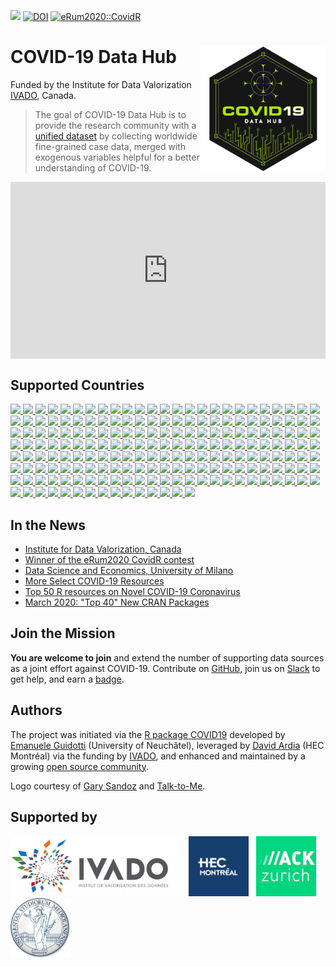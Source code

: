 [![](https://storage.covid19datahub.io/downloads/total.svg)](https://covid19datahub.io/articles/data.html) [![DOI](https://joss.theoj.org/papers/10.21105/joss.02376/status.svg)](https://doi.org/10.21105/joss.02376)
[![eRum2020::CovidR](https://badgen.net/https/runkit.io/erum2020-covidr/badge/branches/master/covid19datahub?cache=300)](https://milano-r.github.io/erum2020-covidr-contest/covid19datahub.html)

# COVID-19 Data Hub <img src="man/figures/logo.png" width="200" align="right" />

Funded by the Institute for Data Valorization [IVADO](https://ivado.ca/en/), Canada.

> The goal of COVID-19 Data Hub is to provide the research community with a [unified dataset](https://covid19datahub.io/articles/data.html) by collecting worldwide fine-grained case data, merged with exogenous variables helpful for a better understanding of COVID-19.

<style>.embed-container { position: relative; padding-bottom: 56.25%; height: 0; overflow: hidden; max-width: 100%; } .embed-container iframe, .embed-container object, .embed-container embed { position: absolute; top: 0; left: 0; width: 100%; height: 100%; }</style><div class='embed-container'><iframe src='https://www.youtube.com/embed/Uj6zTnZWJWA?rel=0' frameborder='0' allowfullscreen></iframe></div>

## Supported Countries

<a href="/articles/iso/AFG.html">
  <img src="https://www.countryflags.io/AF/flat/64.png" style="display:inline-block">
</a><a href="/articles/iso/AGO.html">
  <img src="https://www.countryflags.io/AO/flat/64.png" style="display:inline-block">
</a><a href="/articles/iso/ALB.html">
  <img src="https://www.countryflags.io/AL/flat/64.png" style="display:inline-block">
</a><a href="/articles/iso/AND.html">
  <img src="https://www.countryflags.io/AD/flat/64.png" style="display:inline-block">
</a><a href="/articles/iso/ARE.html">
  <img src="https://www.countryflags.io/AE/flat/64.png" style="display:inline-block">
</a><a href="/articles/iso/ARG.html">
  <img src="https://www.countryflags.io/AR/flat/64.png" style="display:inline-block">
</a><a href="/articles/iso/ARM.html">
  <img src="https://www.countryflags.io/AM/flat/64.png" style="display:inline-block">
</a><a href="/articles/iso/ASM.html">
  <img src="https://www.countryflags.io/AS/flat/64.png" style="display:inline-block">
</a><a href="/articles/iso/ATG.html">
  <img src="https://www.countryflags.io/AG/flat/64.png" style="display:inline-block">
</a><a href="/articles/iso/AUS.html">
  <img src="https://www.countryflags.io/AU/flat/64.png" style="display:inline-block">
</a><a href="/articles/iso/AUT.html">
  <img src="https://www.countryflags.io/AT/flat/64.png" style="display:inline-block">
</a><a href="/articles/iso/AZE.html">
  <img src="https://www.countryflags.io/AZ/flat/64.png" style="display:inline-block">
</a><a href="/articles/iso/BDI.html">
  <img src="https://www.countryflags.io/BI/flat/64.png" style="display:inline-block">
</a><a href="/articles/iso/BEL.html">
  <img src="https://www.countryflags.io/BE/flat/64.png" style="display:inline-block">
</a><a href="/articles/iso/BEN.html">
  <img src="https://www.countryflags.io/BJ/flat/64.png" style="display:inline-block">
</a><a href="/articles/iso/BFA.html">
  <img src="https://www.countryflags.io/BF/flat/64.png" style="display:inline-block">
</a><a href="/articles/iso/BGD.html">
  <img src="https://www.countryflags.io/BD/flat/64.png" style="display:inline-block">
</a><a href="/articles/iso/BGR.html">
  <img src="https://www.countryflags.io/BG/flat/64.png" style="display:inline-block">
</a><a href="/articles/iso/BHR.html">
  <img src="https://www.countryflags.io/BH/flat/64.png" style="display:inline-block">
</a><a href="/articles/iso/BHS.html">
  <img src="https://www.countryflags.io/BS/flat/64.png" style="display:inline-block">
</a><a href="/articles/iso/BIH.html">
  <img src="https://www.countryflags.io/BA/flat/64.png" style="display:inline-block">
</a><a href="/articles/iso/BLR.html">
  <img src="https://www.countryflags.io/BY/flat/64.png" style="display:inline-block">
</a><a href="/articles/iso/BLZ.html">
  <img src="https://www.countryflags.io/BZ/flat/64.png" style="display:inline-block">
</a><a href="/articles/iso/BMU.html">
  <img src="https://www.countryflags.io/BM/flat/64.png" style="display:inline-block">
</a><a href="/articles/iso/BOL.html">
  <img src="https://www.countryflags.io/BO/flat/64.png" style="display:inline-block">
</a><a href="/articles/iso/BRA.html">
  <img src="https://www.countryflags.io/BR/flat/64.png" style="display:inline-block">
</a><a href="/articles/iso/BRB.html">
  <img src="https://www.countryflags.io/BB/flat/64.png" style="display:inline-block">
</a><a href="/articles/iso/BRN.html">
  <img src="https://www.countryflags.io/BN/flat/64.png" style="display:inline-block">
</a><a href="/articles/iso/BTN.html">
  <img src="https://www.countryflags.io/BT/flat/64.png" style="display:inline-block">
</a><a href="/articles/iso/BWA.html">
  <img src="https://www.countryflags.io/BW/flat/64.png" style="display:inline-block">
</a><a href="/articles/iso/CAF.html">
  <img src="https://www.countryflags.io/CF/flat/64.png" style="display:inline-block">
</a><a href="/articles/iso/CAN.html">
  <img src="https://www.countryflags.io/CA/flat/64.png" style="display:inline-block">
</a><a href="/articles/iso/CHE.html">
  <img src="https://www.countryflags.io/CH/flat/64.png" style="display:inline-block">
</a><a href="/articles/iso/CHL.html">
  <img src="https://www.countryflags.io/CL/flat/64.png" style="display:inline-block">
</a><a href="/articles/iso/CIV.html">
  <img src="https://www.countryflags.io/CI/flat/64.png" style="display:inline-block">
</a><a href="/articles/iso/CMR.html">
  <img src="https://www.countryflags.io/CM/flat/64.png" style="display:inline-block">
</a><a href="/articles/iso/COD.html">
  <img src="https://www.countryflags.io/CD/flat/64.png" style="display:inline-block">
</a><a href="/articles/iso/COG.html">
  <img src="https://www.countryflags.io/CG/flat/64.png" style="display:inline-block">
</a><a href="/articles/iso/COL.html">
  <img src="https://www.countryflags.io/CO/flat/64.png" style="display:inline-block">
</a><a href="/articles/iso/COM.html">
  <img src="https://www.countryflags.io/KM/flat/64.png" style="display:inline-block">
</a><a href="/articles/iso/CPV.html">
  <img src="https://www.countryflags.io/CV/flat/64.png" style="display:inline-block">
</a><a href="/articles/iso/CRI.html">
  <img src="https://www.countryflags.io/CR/flat/64.png" style="display:inline-block">
</a><a href="/articles/iso/CUB.html">
  <img src="https://www.countryflags.io/CU/flat/64.png" style="display:inline-block">
</a><a href="/articles/iso/CYP.html">
  <img src="https://www.countryflags.io/CY/flat/64.png" style="display:inline-block">
</a><a href="/articles/iso/CZE.html">
  <img src="https://www.countryflags.io/CZ/flat/64.png" style="display:inline-block">
</a><a href="/articles/iso/DEU.html">
  <img src="https://www.countryflags.io/DE/flat/64.png" style="display:inline-block">
</a><a href="/articles/iso/DJI.html">
  <img src="https://www.countryflags.io/DJ/flat/64.png" style="display:inline-block">
</a><a href="/articles/iso/DMA.html">
  <img src="https://www.countryflags.io/DM/flat/64.png" style="display:inline-block">
</a><a href="/articles/iso/DNK.html">
  <img src="https://www.countryflags.io/DK/flat/64.png" style="display:inline-block">
</a><a href="/articles/iso/DOM.html">
  <img src="https://www.countryflags.io/DO/flat/64.png" style="display:inline-block">
</a><a href="/articles/iso/DZA.html">
  <img src="https://www.countryflags.io/DZ/flat/64.png" style="display:inline-block">
</a><a href="/articles/iso/ECU.html">
  <img src="https://www.countryflags.io/EC/flat/64.png" style="display:inline-block">
</a><a href="/articles/iso/EGY.html">
  <img src="https://www.countryflags.io/EG/flat/64.png" style="display:inline-block">
</a><a href="/articles/iso/ERI.html">
  <img src="https://www.countryflags.io/ER/flat/64.png" style="display:inline-block">
</a><a href="/articles/iso/ESH.html">
  <img src="https://www.countryflags.io/EH/flat/64.png" style="display:inline-block">
</a><a href="/articles/iso/ESP.html">
  <img src="https://www.countryflags.io/ES/flat/64.png" style="display:inline-block">
</a><a href="/articles/iso/EST.html">
  <img src="https://www.countryflags.io/EE/flat/64.png" style="display:inline-block">
</a><a href="/articles/iso/ETH.html">
  <img src="https://www.countryflags.io/ET/flat/64.png" style="display:inline-block">
</a><a href="/articles/iso/FIN.html">
  <img src="https://www.countryflags.io/FI/flat/64.png" style="display:inline-block">
</a><a href="/articles/iso/FJI.html">
  <img src="https://www.countryflags.io/FJ/flat/64.png" style="display:inline-block">
</a><a href="/articles/iso/FRA.html">
  <img src="https://www.countryflags.io/FR/flat/64.png" style="display:inline-block">
</a><a href="/articles/iso/GAB.html">
  <img src="https://www.countryflags.io/GA/flat/64.png" style="display:inline-block">
</a><a href="/articles/iso/GBR.html">
  <img src="https://www.countryflags.io/GB/flat/64.png" style="display:inline-block">
</a><a href="/articles/iso/GEO.html">
  <img src="https://www.countryflags.io/GE/flat/64.png" style="display:inline-block">
</a><a href="/articles/iso/GHA.html">
  <img src="https://www.countryflags.io/GH/flat/64.png" style="display:inline-block">
</a><a href="/articles/iso/GIN.html">
  <img src="https://www.countryflags.io/GN/flat/64.png" style="display:inline-block">
</a><a href="/articles/iso/GMB.html">
  <img src="https://www.countryflags.io/GM/flat/64.png" style="display:inline-block">
</a><a href="/articles/iso/GNB.html">
  <img src="https://www.countryflags.io/GW/flat/64.png" style="display:inline-block">
</a><a href="/articles/iso/GNQ.html">
  <img src="https://www.countryflags.io/GQ/flat/64.png" style="display:inline-block">
</a><a href="/articles/iso/GRC.html">
  <img src="https://www.countryflags.io/GR/flat/64.png" style="display:inline-block">
</a><a href="/articles/iso/GRD.html">
  <img src="https://www.countryflags.io/GD/flat/64.png" style="display:inline-block">
</a><a href="/articles/iso/GTM.html">
  <img src="https://www.countryflags.io/GT/flat/64.png" style="display:inline-block">
</a><a href="/articles/iso/GUM.html">
  <img src="https://www.countryflags.io/GU/flat/64.png" style="display:inline-block">
</a><a href="/articles/iso/GUY.html">
  <img src="https://www.countryflags.io/GY/flat/64.png" style="display:inline-block">
</a><a href="/articles/iso/HND.html">
  <img src="https://www.countryflags.io/HN/flat/64.png" style="display:inline-block">
</a><a href="/articles/iso/HRV.html">
  <img src="https://www.countryflags.io/HR/flat/64.png" style="display:inline-block">
</a><a href="/articles/iso/HTI.html">
  <img src="https://www.countryflags.io/HT/flat/64.png" style="display:inline-block">
</a><a href="/articles/iso/HUN.html">
  <img src="https://www.countryflags.io/HU/flat/64.png" style="display:inline-block">
</a><a href="/articles/iso/IDN.html">
  <img src="https://www.countryflags.io/ID/flat/64.png" style="display:inline-block">
</a><a href="/articles/iso/IND.html">
  <img src="https://www.countryflags.io/IN/flat/64.png" style="display:inline-block">
</a><a href="/articles/iso/IRL.html">
  <img src="https://www.countryflags.io/IE/flat/64.png" style="display:inline-block">
</a><a href="/articles/iso/IRN.html">
  <img src="https://www.countryflags.io/IR/flat/64.png" style="display:inline-block">
</a><a href="/articles/iso/IRQ.html">
  <img src="https://www.countryflags.io/IQ/flat/64.png" style="display:inline-block">
</a><a href="/articles/iso/ISL.html">
  <img src="https://www.countryflags.io/IS/flat/64.png" style="display:inline-block">
</a><a href="/articles/iso/ISR.html">
  <img src="https://www.countryflags.io/IL/flat/64.png" style="display:inline-block">
</a><a href="/articles/iso/ITA.html">
  <img src="https://www.countryflags.io/IT/flat/64.png" style="display:inline-block">
</a><a href="/articles/iso/JAM.html">
  <img src="https://www.countryflags.io/JM/flat/64.png" style="display:inline-block">
</a><a href="/articles/iso/JOR.html">
  <img src="https://www.countryflags.io/JO/flat/64.png" style="display:inline-block">
</a><a href="/articles/iso/JPN.html">
  <img src="https://www.countryflags.io/JP/flat/64.png" style="display:inline-block">
</a><a href="/articles/iso/KAZ.html">
  <img src="https://www.countryflags.io/KZ/flat/64.png" style="display:inline-block">
</a><a href="/articles/iso/KEN.html">
  <img src="https://www.countryflags.io/KE/flat/64.png" style="display:inline-block">
</a><a href="/articles/iso/KGZ.html">
  <img src="https://www.countryflags.io/KG/flat/64.png" style="display:inline-block">
</a><a href="/articles/iso/KHM.html">
  <img src="https://www.countryflags.io/KH/flat/64.png" style="display:inline-block">
</a><a href="/articles/iso/KNA.html">
  <img src="https://www.countryflags.io/KN/flat/64.png" style="display:inline-block">
</a><a href="/articles/iso/KOR.html">
  <img src="https://www.countryflags.io/KR/flat/64.png" style="display:inline-block">
</a><a href="/articles/iso/KWT.html">
  <img src="https://www.countryflags.io/KW/flat/64.png" style="display:inline-block">
</a><a href="/articles/iso/LAO.html">
  <img src="https://www.countryflags.io/LA/flat/64.png" style="display:inline-block">
</a><a href="/articles/iso/LBN.html">
  <img src="https://www.countryflags.io/LB/flat/64.png" style="display:inline-block">
</a><a href="/articles/iso/LBR.html">
  <img src="https://www.countryflags.io/LR/flat/64.png" style="display:inline-block">
</a><a href="/articles/iso/LBY.html">
  <img src="https://www.countryflags.io/LY/flat/64.png" style="display:inline-block">
</a><a href="/articles/iso/LCA.html">
  <img src="https://www.countryflags.io/LC/flat/64.png" style="display:inline-block">
</a><a href="/articles/iso/LIE.html">
  <img src="https://www.countryflags.io/LI/flat/64.png" style="display:inline-block">
</a><a href="/articles/iso/LKA.html">
  <img src="https://www.countryflags.io/LK/flat/64.png" style="display:inline-block">
</a><a href="/articles/iso/LTU.html">
  <img src="https://www.countryflags.io/LT/flat/64.png" style="display:inline-block">
</a><a href="/articles/iso/LUX.html">
  <img src="https://www.countryflags.io/LU/flat/64.png" style="display:inline-block">
</a><a href="/articles/iso/LVA.html">
  <img src="https://www.countryflags.io/LV/flat/64.png" style="display:inline-block">
</a><a href="/articles/iso/MAR.html">
  <img src="https://www.countryflags.io/MA/flat/64.png" style="display:inline-block">
</a><a href="/articles/iso/MCO.html">
  <img src="https://www.countryflags.io/MC/flat/64.png" style="display:inline-block">
</a><a href="/articles/iso/MDA.html">
  <img src="https://www.countryflags.io/MD/flat/64.png" style="display:inline-block">
</a><a href="/articles/iso/MDG.html">
  <img src="https://www.countryflags.io/MG/flat/64.png" style="display:inline-block">
</a><a href="/articles/iso/MDV.html">
  <img src="https://www.countryflags.io/MV/flat/64.png" style="display:inline-block">
</a><a href="/articles/iso/MEX.html">
  <img src="https://www.countryflags.io/MX/flat/64.png" style="display:inline-block">
</a><a href="/articles/iso/MKD.html">
  <img src="https://www.countryflags.io/MK/flat/64.png" style="display:inline-block">
</a><a href="/articles/iso/MLI.html">
  <img src="https://www.countryflags.io/ML/flat/64.png" style="display:inline-block">
</a><a href="/articles/iso/MLT.html">
  <img src="https://www.countryflags.io/MT/flat/64.png" style="display:inline-block">
</a><a href="/articles/iso/MMR.html">
  <img src="https://www.countryflags.io/MM/flat/64.png" style="display:inline-block">
</a><a href="/articles/iso/MNE.html">
  <img src="https://www.countryflags.io/ME/flat/64.png" style="display:inline-block">
</a><a href="/articles/iso/MNG.html">
  <img src="https://www.countryflags.io/MN/flat/64.png" style="display:inline-block">
</a><a href="/articles/iso/MNP.html">
  <img src="https://www.countryflags.io/MP/flat/64.png" style="display:inline-block">
</a><a href="/articles/iso/MOZ.html">
  <img src="https://www.countryflags.io/MZ/flat/64.png" style="display:inline-block">
</a><a href="/articles/iso/MRT.html">
  <img src="https://www.countryflags.io/MR/flat/64.png" style="display:inline-block">
</a><a href="/articles/iso/MUS.html">
  <img src="https://www.countryflags.io/MU/flat/64.png" style="display:inline-block">
</a><a href="/articles/iso/MWI.html">
  <img src="https://www.countryflags.io/MW/flat/64.png" style="display:inline-block">
</a><a href="/articles/iso/MYS.html">
  <img src="https://www.countryflags.io/MY/flat/64.png" style="display:inline-block">
</a><a href="/articles/iso/NAM.html">
  <img src="https://www.countryflags.io/NA/flat/64.png" style="display:inline-block">
</a><a href="/articles/iso/NER.html">
  <img src="https://www.countryflags.io/NE/flat/64.png" style="display:inline-block">
</a><a href="/articles/iso/NGA.html">
  <img src="https://www.countryflags.io/NG/flat/64.png" style="display:inline-block">
</a><a href="/articles/iso/NIC.html">
  <img src="https://www.countryflags.io/NI/flat/64.png" style="display:inline-block">
</a><a href="/articles/iso/NLD.html">
  <img src="https://www.countryflags.io/NL/flat/64.png" style="display:inline-block">
</a><a href="/articles/iso/NOR.html">
  <img src="https://www.countryflags.io/NO/flat/64.png" style="display:inline-block">
</a><a href="/articles/iso/NPL.html">
  <img src="https://www.countryflags.io/NP/flat/64.png" style="display:inline-block">
</a><a href="/articles/iso/NZL.html">
  <img src="https://www.countryflags.io/NZ/flat/64.png" style="display:inline-block">
</a><a href="/articles/iso/OMN.html">
  <img src="https://www.countryflags.io/OM/flat/64.png" style="display:inline-block">
</a><a href="/articles/iso/PAK.html">
  <img src="https://www.countryflags.io/PK/flat/64.png" style="display:inline-block">
</a><a href="/articles/iso/PAN.html">
  <img src="https://www.countryflags.io/PA/flat/64.png" style="display:inline-block">
</a><a href="/articles/iso/PER.html">
  <img src="https://www.countryflags.io/PE/flat/64.png" style="display:inline-block">
</a><a href="/articles/iso/PHL.html">
  <img src="https://www.countryflags.io/PH/flat/64.png" style="display:inline-block">
</a><a href="/articles/iso/PNG.html">
  <img src="https://www.countryflags.io/PG/flat/64.png" style="display:inline-block">
</a><a href="/articles/iso/POL.html">
  <img src="https://www.countryflags.io/PL/flat/64.png" style="display:inline-block">
</a><a href="/articles/iso/PRI.html">
  <img src="https://www.countryflags.io/PR/flat/64.png" style="display:inline-block">
</a><a href="/articles/iso/PRT.html">
  <img src="https://www.countryflags.io/PT/flat/64.png" style="display:inline-block">
</a><a href="/articles/iso/PRY.html">
  <img src="https://www.countryflags.io/PY/flat/64.png" style="display:inline-block">
</a><a href="/articles/iso/PSE.html">
  <img src="https://www.countryflags.io/PS/flat/64.png" style="display:inline-block">
</a><a href="/articles/iso/QAT.html">
  <img src="https://www.countryflags.io/QA/flat/64.png" style="display:inline-block">
</a><a href="/articles/iso/RKS.html">
  <img src="https://www.countryflags.io/XK/flat/64.png" style="display:inline-block">
</a><a href="/articles/iso/ROU.html">
  <img src="https://www.countryflags.io/RO/flat/64.png" style="display:inline-block">
</a><a href="/articles/iso/RUS.html">
  <img src="https://www.countryflags.io/RU/flat/64.png" style="display:inline-block">
</a><a href="/articles/iso/RWA.html">
  <img src="https://www.countryflags.io/RW/flat/64.png" style="display:inline-block">
</a><a href="/articles/iso/SAU.html">
  <img src="https://www.countryflags.io/SA/flat/64.png" style="display:inline-block">
</a><a href="/articles/iso/SDN.html">
  <img src="https://www.countryflags.io/SD/flat/64.png" style="display:inline-block">
</a><a href="/articles/iso/SEN.html">
  <img src="https://www.countryflags.io/SN/flat/64.png" style="display:inline-block">
</a><a href="/articles/iso/SGP.html">
  <img src="https://www.countryflags.io/SG/flat/64.png" style="display:inline-block">
</a><a href="/articles/iso/SLE.html">
  <img src="https://www.countryflags.io/SL/flat/64.png" style="display:inline-block">
</a><a href="/articles/iso/SLV.html">
  <img src="https://www.countryflags.io/SV/flat/64.png" style="display:inline-block">
</a><a href="/articles/iso/SMR.html">
  <img src="https://www.countryflags.io/SM/flat/64.png" style="display:inline-block">
</a><a href="/articles/iso/SOM.html">
  <img src="https://www.countryflags.io/SO/flat/64.png" style="display:inline-block">
</a><a href="/articles/iso/SRB.html">
  <img src="https://www.countryflags.io/RS/flat/64.png" style="display:inline-block">
</a><a href="/articles/iso/SSD.html">
  <img src="https://www.countryflags.io/SS/flat/64.png" style="display:inline-block">
</a><a href="/articles/iso/STP.html">
  <img src="https://www.countryflags.io/ST/flat/64.png" style="display:inline-block">
</a><a href="/articles/iso/SUR.html">
  <img src="https://www.countryflags.io/SR/flat/64.png" style="display:inline-block">
</a><a href="/articles/iso/SVK.html">
  <img src="https://www.countryflags.io/SK/flat/64.png" style="display:inline-block">
</a><a href="/articles/iso/SVN.html">
  <img src="https://www.countryflags.io/SI/flat/64.png" style="display:inline-block">
</a><a href="/articles/iso/SWE.html">
  <img src="https://www.countryflags.io/SE/flat/64.png" style="display:inline-block">
</a><a href="/articles/iso/SWZ.html">
  <img src="https://www.countryflags.io/SZ/flat/64.png" style="display:inline-block">
</a><a href="/articles/iso/SYC.html">
  <img src="https://www.countryflags.io/SC/flat/64.png" style="display:inline-block">
</a><a href="/articles/iso/SYR.html">
  <img src="https://www.countryflags.io/SY/flat/64.png" style="display:inline-block">
</a><a href="/articles/iso/TCD.html">
  <img src="https://www.countryflags.io/TD/flat/64.png" style="display:inline-block">
</a><a href="/articles/iso/TGO.html">
  <img src="https://www.countryflags.io/TG/flat/64.png" style="display:inline-block">
</a><a href="/articles/iso/THA.html">
  <img src="https://www.countryflags.io/TH/flat/64.png" style="display:inline-block">
</a><a href="/articles/iso/TJK.html">
  <img src="https://www.countryflags.io/TJ/flat/64.png" style="display:inline-block">
</a><a href="/articles/iso/TLS.html">
  <img src="https://www.countryflags.io/TL/flat/64.png" style="display:inline-block">
</a><a href="/articles/iso/TTO.html">
  <img src="https://www.countryflags.io/TT/flat/64.png" style="display:inline-block">
</a><a href="/articles/iso/TUN.html">
  <img src="https://www.countryflags.io/TN/flat/64.png" style="display:inline-block">
</a><a href="/articles/iso/TUR.html">
  <img src="https://www.countryflags.io/TR/flat/64.png" style="display:inline-block">
</a><a href="/articles/iso/TWN.html">
  <img src="https://www.countryflags.io/TW/flat/64.png" style="display:inline-block">
</a><a href="/articles/iso/TZA.html">
  <img src="https://www.countryflags.io/TZ/flat/64.png" style="display:inline-block">
</a><a href="/articles/iso/UGA.html">
  <img src="https://www.countryflags.io/UG/flat/64.png" style="display:inline-block">
</a><a href="/articles/iso/UKR.html">
  <img src="https://www.countryflags.io/UA/flat/64.png" style="display:inline-block">
</a><a href="/articles/iso/URY.html">
  <img src="https://www.countryflags.io/UY/flat/64.png" style="display:inline-block">
</a><a href="/articles/iso/USA.html">
  <img src="https://www.countryflags.io/US/flat/64.png" style="display:inline-block">
</a><a href="/articles/iso/UZB.html">
  <img src="https://www.countryflags.io/UZ/flat/64.png" style="display:inline-block">
</a><a href="/articles/iso/VAT.html">
  <img src="https://www.countryflags.io/VA/flat/64.png" style="display:inline-block">
</a><a href="/articles/iso/VCT.html">
  <img src="https://www.countryflags.io/VC/flat/64.png" style="display:inline-block">
</a><a href="/articles/iso/VEN.html">
  <img src="https://www.countryflags.io/VE/flat/64.png" style="display:inline-block">
</a><a href="/articles/iso/VIR.html">
  <img src="https://www.countryflags.io/VI/flat/64.png" style="display:inline-block">
</a><a href="/articles/iso/VNM.html">
  <img src="https://www.countryflags.io/VN/flat/64.png" style="display:inline-block">
</a><a href="/articles/iso/YEM.html">
  <img src="https://www.countryflags.io/YE/flat/64.png" style="display:inline-block">
</a><a href="/articles/iso/ZAF.html">
  <img src="https://www.countryflags.io/ZA/flat/64.png" style="display:inline-block">
</a><a href="/articles/iso/ZMB.html">
  <img src="https://www.countryflags.io/ZM/flat/64.png" style="display:inline-block">
</a><a href="/articles/iso/ZWE.html">
  <img src="https://www.countryflags.io/ZW/flat/64.png" style="display:inline-block">
</a>

## In the News

- [Institute for Data Valorization, Canada](<https://ivado.ca/en/covid-19/#phares>)
- [Winner of the eRum2020 CovidR contest](<https://milano-r.github.io/erum2020-covidr-contest/index.html>)
- [Data Science and Economics, University of Milano](<https://dse.cdl.unimi.it/en/avviso/notice-detail/covid-data-analysis>)
- [More Select COVID-19 Resources](https://rviews.rstudio.com/2020/06/03/more-select-covid-19-resources/)
- [Top 50 R resources on Novel COVID-19 Coronavirus](<https://towardsdatascience.com/top-5-r-resources-on-covid-19-coronavirus-1d4c8df6d85f>)
- [March 2020: "Top 40" New CRAN Packages](<https://rviews.rstudio.com/2020/04/27/march-2020-top-40-new-cran-packages/>)

## Join the Mission

__You are welcome to join__ and extend the number of supporting data sources as a joint effort against COVID-19. Contribute on [GitHub](https://github.com/covid19datahub/COVID19/), join us on [Slack](https://join.slack.com/t/covid19datahub/shared_invite/zt-e921sryd-Sb97p~skvovQM6NuXFUNCw) to get help, and earn a [badge](https://eu.badgr.com/public/badges/MC89IAjTTLGs3geP3xHjRw).

## Authors

The project was initiated via the [R package COVID19](https://CRAN.R-project.org/package=COVID19) developed by [Emanuele Guidotti](https://guidotti.dev/) (University of Neuchâtel), leveraged by [David Ardia](https://ardiad.github.io/) (HEC Montréal) via the funding by [IVADO](https://ivado.ca/en/), and enhanced and maintained by a growing [open source community](/articles/contributors.html).

Logo courtesy of [Gary Sandoz](http://www.garysandoz.ch/index.html) and [Talk-to-Me](https://www.talk-to-me.ch/).

## Supported by

<img height="96" src="man/figures/ivado.png" alt="IVADO" style="margin-right:8px"/>
<img height="96" src="man/figures/hec-montreal.jpg" alt="HEC Montréal" style="display:inline-block;margin-right:8px" />
<img height="96" src="man/figures/hackzurich.jpeg" alt="Hack Zurich" style="display:inline-block;margin-right:8px" />
<img height="96" src="man/figures/unimi.jpg" alt="Università degli Studi di Milano" style="display:inline-block;margin-right:8px" />
